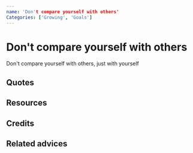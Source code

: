 ```yaml
---
name: 'Don't compare yourself with others'
Categories: ['Growing', 'Goals']
---
```

# Don't compare yourself with others
Don't compare yourself with others, just with yourself

## Quotes

## Resources

## Credits

## Related advices
